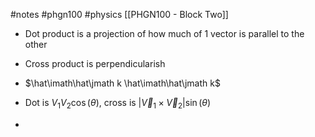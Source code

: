 #notes #phgn100 #physics
[[PHGN100 - Block Two]] 
- Dot product is a projection of how much of 1 vector is parallel to the other
- Cross product is perpendicularish
- $\hat\imath\hat\jmath k \hat\imath\hat\jmath k$ 



- Dot is $V_{1}V_{2}\cos(\theta)$, cross is $|\vec{V}_{1} \times \vec{V}_{2} | \sin(\theta)$
- 